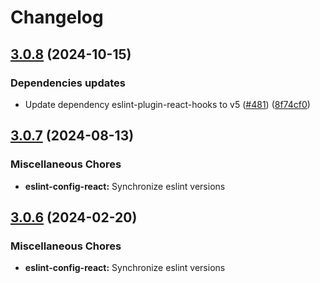 # Changelog

## [3.0.8](https://github.com/kronostechnologies/standards/compare/eslint-config-react@v3.0.7...eslint-config-react@v3.0.8) (2024-10-15)


### Dependencies updates

* Update dependency eslint-plugin-react-hooks to v5 ([#481](https://github.com/kronostechnologies/standards/issues/481)) ([8f74cf0](https://github.com/kronostechnologies/standards/commit/8f74cf0b3c91c991e0521a4110ea1d0e4c545da4))

## [3.0.7](https://github.com/kronostechnologies/standards/compare/eslint-config-react@v3.0.6...eslint-config-react@v3.0.7) (2024-08-13)


### Miscellaneous Chores

* **eslint-config-react:** Synchronize eslint versions

## [3.0.6](https://github.com/kronostechnologies/standards/compare/eslint-config-react-v3.0.5...eslint-config-react@v3.0.6) (2024-02-20)


### Miscellaneous Chores

* **eslint-config-react:** Synchronize eslint versions
